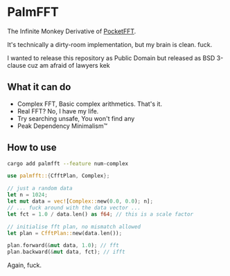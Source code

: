 # PalmFFT

The Infinite Monkey Derivative of [PocketFFT](https://gitlab.mpcdf.mpg.de/mtr/pocketfft).

It's technically a dirty-room implementation, but my brain is clean. fuck.

I wanted to release this repository as Public Domain but released as BSD 3-clause cuz am afraid of lawyers kek

## What it can do

- Complex FFT, Basic complex arithmetics. That's it.
- Real FFT? No, I have my life.
- Try searching unsafe, You won't find any
- Peak Dependency Minimalism™

## How to use

```sh
cargo add palmfft --feature num-complex
```

```rust
use palmfft::{CfftPlan, Complex};

// just a random data
let n = 1024;
let mut data = vec![Complex::new(0.0, 0.0); n];
// ... fuck around with the data vector ...
let fct = 1.0 / data.len() as f64; // this is a scale factor

// initialise fft plan, no mismatch allowed
let plan = CfftPlan::new(data.len());

plan.forward(&mut data, 1.0); // fft
plan.backward(&mut data, fct); // ifft
```

Again, fuck.